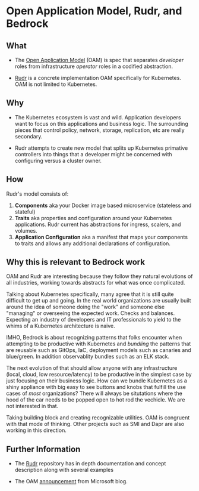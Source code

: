 # Open Application Model, Rudr, and Bedrock

## What

* The [Open Application Model](https://oam.dev) (OAM) is spec that separates *developer* roles from infrastructure *operator* roles in a codified abstraction.

* [Rudr](https://github.com/oam-dev/rudr) is a concrete implementation OAM specifically for Kubernetes. OAM is not limited to Kubernetes.

## Why  

* The Kubernetes ecosystem is vast and wild. Application developers want to focus on this applications and business logic. The surrounding pieces that control policy, network, storage, replication, etc are really secondary.

* Rudr attempts to create new model that splits up Kubernetes primative controllers into things that a developer might be concerned with configuring versus a cluster owner.

## How

Rudr's model consists of:

1. __Components__ aka your Docker image based microservice (stateless and stateful)
2. __Traits__ aka properties and configuration around your Kubernetes applications. Rudr current has abstractions for ingress, scalers, and volumes.
3. __Application Configuration__ aka a manifest that maps your components to traits and allows any additional declarations of configuration.

[//]: # (## Demo)

[//]: # (## Direction of Kubernetes related to Bedrock)

## Why this is relevant to Bedrock work

OAM and Rudr are interesting because they follow they natural evolutions of all industries,  working towards abstracts for what was once complicated. 

Talking about Kubernetes specifically, many agree that it is still quite difficult to get up and going. In the real world organizations are usually built around the idea of someone doing the "work" and someone else "managing" or overseeing the expected work. Checks and balances. Expecting an industry of developers and IT professionals to yield to the whims of a Kubernetes architecture is naive.

IMHO, Bedrock is about recognizing patterns that folks encounter when attempting to be productive with Kubernetes and _bundling_ the patterns that are reusable such as GitOps, IaC, deployment models such as canaries and blue/green. In addition observablity bundles such as an ELK stack.

The next evolution of that should allow anyone with any infrastructure (local, cloud, low resource/latency) to be productive in the simplest case by just focusing on their business logic. How can we bundle Kubernetes as a shiny appliance with big easy to see buttons and knobs that fulfill the use cases of _most_ organizations? There will always be situtations where the hood of the car needs to be popped open to hot rod the vechicle. We are not interested in that.

Taking building block and creating recognizable utilities. OAM is congruent with that mode of thinking. Other projects such as SMI and Dapr are also working in this direction.

[//]: # (## Artifacts)

## Further Information

* The [Rudr](https://github.com/oam-dev/rudr) repository has in depth documentation and concept description along with several examples

* The OAM [announcement](https://cloudblogs.microsoft.com/opensource/2019/10/16/announcing-open-application-model/) from Microsoft blog.
